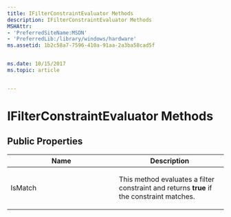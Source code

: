 ```yaml
---
title: IFilterConstraintEvaluator Methods
description: IFilterConstraintEvaluator Methods
MSHAttr:
- 'PreferredSiteName:MSDN'
- 'PreferredLib:/library/windows/hardware'
ms.assetid: 1b2c58a7-7596-410a-91aa-2a3ba58cad5f


ms.date: 10/15/2017
ms.topic: article


---
```


# IFilterConstraintEvaluator Methods


## <span id="Public_Properties"></span><span id="public_properties"></span><span id="PUBLIC_PROPERTIES"></span>Public Properties


<table>
<colgroup>
<col width="50%" />
<col width="50%" />
</colgroup>
<thead>
<tr class="header">
<th>Name</th>
<th>Description</th>
</tr>
</thead>
<tbody>
<tr class="odd">
<td><p>IsMatch</p></td>
<td><p>This method evaluates a filter constraint and returns <strong>true</strong> if the constraint matches.</p></td>
</tr>
</tbody>
</table>

 

 

 






